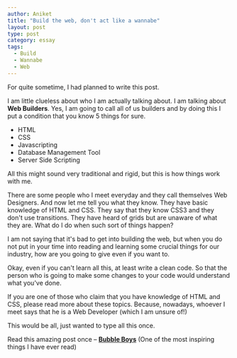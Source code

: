 ```yaml
---
author: Aniket
title: "Build the web, don't act like a wannabe"
layout: post
type: post
category: essay
tags:
  - Build
  - Wannabe
  - Web
---
```

For quite sometime, I had planned to write this post.

I am little clueless about who I am actually talking about. I am talking about **Web Builders**. Yes, I am going to call all of us builders and by doing this I put a condition that you know 5 things for sure.

*   HTML
*   CSS
*   Javascripting
*   Database Management Tool
*   Server Side Scripting

All this might sound very traditional and rigid, but this is how things work with me.

There are some people who I meet everyday and they call themselves Web Designers. And now let me tell you what they know. They have basic knowledge of HTML and CSS. They say that they know CSS3 and they  don't use transitions. They have heard of grids but are unaware of what they are. What do I do when such sort of things happen?

I am not saying that it's bad to get into building the web, but when you do not put in your time into reading and learning some crucial things for our industry, how are you going to give even if you want to.

Okay, even if you can't learn all this, at least write a clean code. So that the person who is going to make some changes to your code would understand what you've done.

If you are one of those who claim that you have knowledge of HTML and CSS, please read more about these topics. Because, nowadays, whoever I meet says that he is a Web Developer (which I am unsure of!)

This would be all, just wanted to type all this once.

Read this amazing post once &ndash; **[Bubble Boys](http://nymag.com/news/features/silicon-valley-2011-9)** (One of the most inspiring things I have ever read)